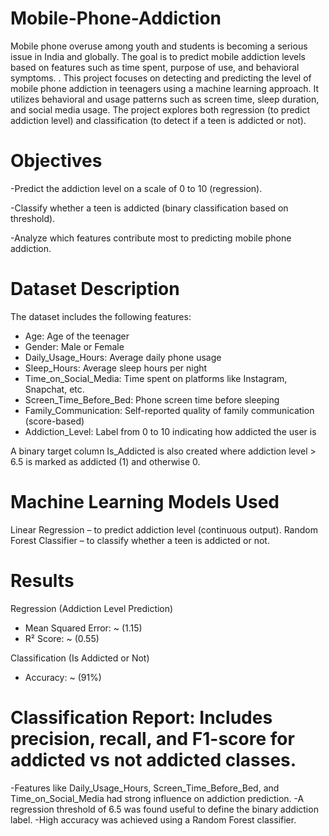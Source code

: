 # Mobile-Phone-Addiction
Mobile phone overuse among youth and students is becoming a serious issue in India and globally. The goal is to predict mobile addiction levels based on features such as time spent, purpose of use, and behavioral symptoms.
.
This project focuses on detecting and predicting the level of mobile phone addiction in teenagers using a machine learning approach. It utilizes behavioral and usage patterns such as screen time, sleep duration, and social media usage. The project explores both regression (to predict addiction level) and classification (to detect if a teen is addicted or not).

# Objectives
-Predict the addiction level on a scale of 0 to 10 (regression).

-Classify whether a teen is addicted (binary classification based on threshold).

-Analyze which features contribute most to predicting mobile phone addiction.


# Dataset Description
The dataset includes the following features:

- Age: Age of the teenager
- Gender: Male or Female
- Daily_Usage_Hours: Average daily phone usage
- Sleep_Hours: Average sleep hours per night
- Time_on_Social_Media: Time spent on platforms like Instagram, Snapchat, etc.
- Screen_Time_Before_Bed: Phone screen time before sleeping
- Family_Communication: Self-reported quality of family communication (score-based)
- Addiction_Level: Label from 0 to 10 indicating how addicted the user is

A binary target column Is_Addicted is also created where addiction level > 6.5 is marked as addicted (1) and otherwise 0.

# Machine Learning Models Used
Linear Regression – to predict addiction level (continuous output).
Random Forest Classifier – to classify whether a teen is addicted or not.

# Results
Regression (Addiction Level Prediction)
- Mean Squared Error: ~ (1.15)
- R² Score: ~ (0.55)

Classification (Is Addicted or Not)
- Accuracy: ~ (91%)

# Classification Report: Includes precision, recall, and F1-score for addicted vs not addicted classes.

-Features like Daily_Usage_Hours, Screen_Time_Before_Bed, and Time_on_Social_Media had strong influence on addiction prediction.
-A regression threshold of 6.5 was found useful to define the binary addiction label.
-High accuracy was achieved using a Random Forest classifier.
